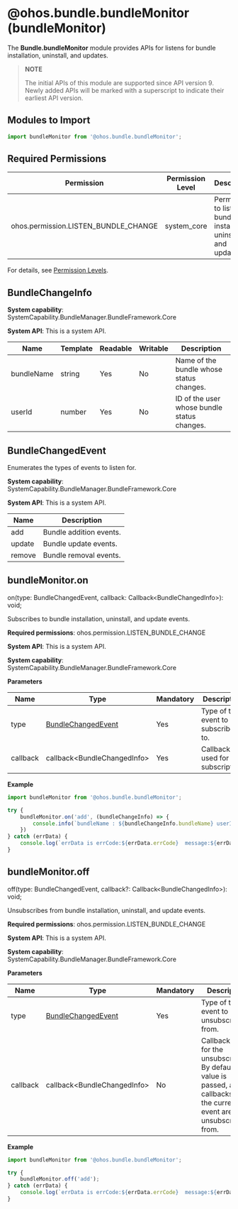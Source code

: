 # @ohos.bundle.bundleMonitor (bundleMonitor)

The **Bundle.bundleMonitor** module provides APIs for listens for bundle installation, uninstall, and updates.

> **NOTE**
>
> The initial APIs of this module are supported since API version 9. Newly added APIs will be marked with a superscript to indicate their earliest API version.

## Modules to Import

```ts
import bundleMonitor from '@ohos.bundle.bundleMonitor';
```

## Required Permissions

| Permission                                | Permission Level   | Description                          |
| ------------------------------------ | ----------- | ------------------------------ |
| ohos.permission.LISTEN_BUNDLE_CHANGE | system_core | Permission to listen for bundle installation, uninstall, and updates.|

For details, see [Permission Levels](../../security/accesstoken-overview.md).

## BundleChangeInfo

**System capability**: SystemCapability.BundleManager.BundleFramework.Core

**System API**: This is a system API.

| Name      | Template  | Readable| Writable| Description                      |
| ---------- | ------ | ---- | ---- | -------------------------- |
| bundleName | string | Yes  | No  | Name of the bundle whose status changes.|
| userId     | number | Yes  | No  | ID of the user whose bundle status changes.  |

## BundleChangedEvent

Enumerates the types of events to listen for.

**System capability**: SystemCapability.BundleManager.BundleFramework.Core

**System API**: This is a system API.

| Name      | Description            |
| ---------- | --------------- |
| add        | Bundle addition events.  |
| update     | Bundle update events.  |
| remove     | Bundle removal events.  |

## bundleMonitor.on

on(type: BundleChangedEvent, callback: Callback\<BundleChangedInfo>): void;

Subscribes to bundle installation, uninstall, and update events.

**Required permissions**: ohos.permission.LISTEN_BUNDLE_CHANGE

**System API**: This is a system API.

**System capability**: SystemCapability.BundleManager.BundleFramework.Core

**Parameters**

| Name                      | Type    | Mandatory| Description              |
| ---------------------------- | -------- | ---- | ------------------ |
| type| [BundleChangedEvent](js-apis-bundleMonitor.md#bundlechangedevent)| Yes  | Type of the event to subscribe to.|
| callback | callback\<BundleChangedInfo>| Yes  | Callback used for the subscription.|

**Example**

```ts
import bundleMonitor from '@ohos.bundle.bundleMonitor';

try {
    bundleMonitor.on('add', (bundleChangeInfo) => {
        console.info(`bundleName : ${bundleChangeInfo.bundleName} userId : ${bundleChangeInfo.userId}`);
	})
} catch (errData) {
    console.log(`errData is errCode:${errData.errCode}  message:${errData.message}`);
}
```

## bundleMonitor.off

off(type: BundleChangedEvent, callback?: Callback\<BundleChangedInfo>): void;

Unsubscribes from bundle installation, uninstall, and update events.

**Required permissions**: ohos.permission.LISTEN_BUNDLE_CHANGE

**System API**: This is a system API.

**System capability**: SystemCapability.BundleManager.BundleFramework.Core

**Parameters**

| Name                      | Type    | Mandatory| Description                                                      |
| ---------------------------- | -------- | ---- | ---------------------------------------------------------- |
| type| [BundleChangedEvent](js-apis-bundleMonitor.md#bundlechangedevent)| Yes  | Type of the event to unsubscribe from.                                        |
| callback | callback\<BundleChangedInfo>| No  | Callback used for the unsubscription. By default, no value is passed, and all callbacks of the current event are unsubscribed from.|

**Example**

```ts
import bundleMonitor from '@ohos.bundle.bundleMonitor';

try {
    bundleMonitor.off('add');
} catch (errData) {
    console.log(`errData is errCode:${errData.errCode}  message:${errData.message}`);
}
```
